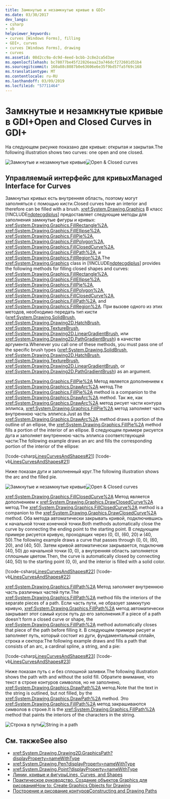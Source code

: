 ```yaml
---
title: Замкнутые и незамкнутые кривые в GDI+
ms.date: 03/30/2017
dev_langs:
- csharp
- vb
helpviewer_keywords:
- curves [Windows Forms], filling
- GDI+, curves
- curves [Windows Forms], drawing
- curves
ms.assetid: 08d2cc9a-dc9d-4eed-bcbb-2c8e2ca5d3ae
ms.openlocfilehash: bc78077be45f22826eaa23a746dcf272601d51b4
ms.sourcegitcommit: 160a88c8087b0e63606e6e35f9bd57fa5f69c168
ms.translationtype: MT
ms.contentlocale: ru-RU
ms.lasthandoff: 03/09/2019
ms.locfileid: "57711464"
---
```

# <a name="open-and-closed-curves-in-gdi"></a><span data-ttu-id="a2acf-102">Замкнутые и незамкнутые кривые в GDI+</span><span class="sxs-lookup"><span data-stu-id="a2acf-102">Open and Closed Curves in GDI+</span></span>
<span data-ttu-id="a2acf-103">На следующем рисунке показано две кривые: открытая и закрытая.</span><span class="sxs-lookup"><span data-stu-id="a2acf-103">The following illustration shows two curves: one open and one closed.</span></span>  
  
 <span data-ttu-id="a2acf-104">![Замкнутые и незамкнутые кривые](./media/aboutgdip02-art24.gif "Aboutgdip02_art24")</span><span class="sxs-lookup"><span data-stu-id="a2acf-104">![Open & Closed curves](./media/aboutgdip02-art24.gif "Aboutgdip02_art24")</span></span>  
  
## <a name="managed-interface-for-curves"></a><span data-ttu-id="a2acf-105">Управляемый интерфейс для кривых</span><span class="sxs-lookup"><span data-stu-id="a2acf-105">Managed Interface for Curves</span></span>  
 <span data-ttu-id="a2acf-106">Замкнутых кривых есть внутренняя область, поэтому могут заполняться с помощью кисти.</span><span class="sxs-lookup"><span data-stu-id="a2acf-106">Closed curves have an interior and therefore can be filled with a brush.</span></span> <span data-ttu-id="a2acf-107"><xref:System.Drawing.Graphics> В класс [!INCLUDE[ndptecgdiplus](../../../../includes/ndptecgdiplus-md.md)] предоставляет следующие методы для заполнения замкнутые фигуры и кривых: <xref:System.Drawing.Graphics.FillRectangle%2A>, <xref:System.Drawing.Graphics.FillEllipse%2A>, <xref:System.Drawing.Graphics.FillPie%2A>, <xref:System.Drawing.Graphics.FillPolygon%2A>, <xref:System.Drawing.Graphics.FillClosedCurve%2A>, <xref:System.Drawing.Graphics.FillPath%2A>, и <xref:System.Drawing.Graphics.FillRegion%2A>.</span><span class="sxs-lookup"><span data-stu-id="a2acf-107">The <xref:System.Drawing.Graphics> class in [!INCLUDE[ndptecgdiplus](../../../../includes/ndptecgdiplus-md.md)] provides the following methods for filling closed shapes and curves: <xref:System.Drawing.Graphics.FillRectangle%2A>, <xref:System.Drawing.Graphics.FillEllipse%2A>, <xref:System.Drawing.Graphics.FillPie%2A>, <xref:System.Drawing.Graphics.FillPolygon%2A>, <xref:System.Drawing.Graphics.FillClosedCurve%2A>, <xref:System.Drawing.Graphics.FillPath%2A>, and <xref:System.Drawing.Graphics.FillRegion%2A>.</span></span> <span data-ttu-id="a2acf-108">При вызове одного из этих методов, необходимо передать тип кисти (<xref:System.Drawing.SolidBrush>, <xref:System.Drawing.Drawing2D.HatchBrush>, <xref:System.Drawing.TextureBrush>, <xref:System.Drawing.Drawing2D.LinearGradientBrush>, или <xref:System.Drawing.Drawing2D.PathGradientBrush>) в качестве аргумента.</span><span class="sxs-lookup"><span data-stu-id="a2acf-108">Whenever you call one of these methods, you must pass one of the specific brush types (<xref:System.Drawing.SolidBrush>, <xref:System.Drawing.Drawing2D.HatchBrush>, <xref:System.Drawing.TextureBrush>, <xref:System.Drawing.Drawing2D.LinearGradientBrush>, or <xref:System.Drawing.Drawing2D.PathGradientBrush>) as an argument.</span></span>  
  
 <span data-ttu-id="a2acf-109"><xref:System.Drawing.Graphics.FillPie%2A> Метод является дополнением к <xref:System.Drawing.Graphics.DrawArc%2A> метод.</span><span class="sxs-lookup"><span data-stu-id="a2acf-109">The <xref:System.Drawing.Graphics.FillPie%2A> method is a companion to the <xref:System.Drawing.Graphics.DrawArc%2A> method.</span></span> <span data-ttu-id="a2acf-110">Так же, как <xref:System.Drawing.Graphics.DrawArc%2A> метод рисует части контура эллипса, <xref:System.Drawing.Graphics.FillPie%2A> метод заполняет часть внутреннюю часть эллипса.</span><span class="sxs-lookup"><span data-stu-id="a2acf-110">Just as the <xref:System.Drawing.Graphics.DrawArc%2A> method draws a portion of the outline of an ellipse, the <xref:System.Drawing.Graphics.FillPie%2A> method fills a portion of the interior of an ellipse.</span></span> <span data-ttu-id="a2acf-111">В следующем примере рисуется дуга и заполняет внутреннюю часть эллипса соответствующей части:</span><span class="sxs-lookup"><span data-stu-id="a2acf-111">The following example draws an arc and fills the corresponding portion of the interior of the ellipse:</span></span>  
  
 [!code-csharp[LinesCurvesAndShapes#21](~/samples/snippets/csharp/VS_Snippets_Winforms/LinesCurvesAndShapes/CS/Class1.cs#21)]
 [!code-vb[LinesCurvesAndShapes#21](~/samples/snippets/visualbasic/VS_Snippets_Winforms/LinesCurvesAndShapes/VB/Class1.vb#21)]  
  
 <span data-ttu-id="a2acf-112">Ниже показан дуги и заполненный круг.</span><span class="sxs-lookup"><span data-stu-id="a2acf-112">The following illustration shows the arc and the filled pie.</span></span>  
  
 <span data-ttu-id="a2acf-113">![Замкнутые и незамкнутые кривые](./media/aboutgdip02-art25.gif "Aboutgdip02_art25")</span><span class="sxs-lookup"><span data-stu-id="a2acf-113">![Open & Closed curves](./media/aboutgdip02-art25.gif "Aboutgdip02_art25")</span></span>  
  
 <span data-ttu-id="a2acf-114"><xref:System.Drawing.Graphics.FillClosedCurve%2A> Метод является дополнением к <xref:System.Drawing.Graphics.DrawClosedCurve%2A> метод.</span><span class="sxs-lookup"><span data-stu-id="a2acf-114">The <xref:System.Drawing.Graphics.FillClosedCurve%2A> method is a companion to the <xref:System.Drawing.Graphics.DrawClosedCurve%2A> method.</span></span> <span data-ttu-id="a2acf-115">Оба метода автоматически закрывать кривой, подключившись к начальной точке конечной точки.</span><span class="sxs-lookup"><span data-stu-id="a2acf-115">Both methods automatically close the curve by connecting the ending point to the starting point.</span></span> <span data-ttu-id="a2acf-116">В следующем примере рисуется кривую, проходящих через (0, 0), (60, 20) и (40, 50).</span><span class="sxs-lookup"><span data-stu-id="a2acf-116">The following example draws a curve that passes through (0, 0), (60, 20), and (40, 50).</span></span> <span data-ttu-id="a2acf-117">Затем кривой автоматически закрывается, подключив (40, 50) до начальной точки (0, 0), а внутренняя область заполняется сплошным цветом.</span><span class="sxs-lookup"><span data-stu-id="a2acf-117">Then, the curve is automatically closed by connecting (40, 50) to the starting point (0, 0), and the interior is filled with a solid color.</span></span>  
  
 [!code-csharp[LinesCurvesAndShapes#22](~/samples/snippets/csharp/VS_Snippets_Winforms/LinesCurvesAndShapes/CS/Class1.cs#22)]
 [!code-vb[LinesCurvesAndShapes#22](~/samples/snippets/visualbasic/VS_Snippets_Winforms/LinesCurvesAndShapes/VB/Class1.vb#22)]  
  
 <span data-ttu-id="a2acf-118"><xref:System.Drawing.Graphics.FillPath%2A> Метод заполняет внутреннюю часть различных частей пути.</span><span class="sxs-lookup"><span data-stu-id="a2acf-118">The <xref:System.Drawing.Graphics.FillPath%2A> method fills the interiors of the separate pieces of a path.</span></span> <span data-ttu-id="a2acf-119">Если часть пути, не образует замкнутую кривую, <xref:System.Drawing.Graphics.FillPath%2A> метод автоматически закрывает этот самый кусок путь до его заполнения.</span><span class="sxs-lookup"><span data-stu-id="a2acf-119">If a piece of a path doesn't form a closed curve or shape, the <xref:System.Drawing.Graphics.FillPath%2A> method automatically closes that piece of the path before filling it.</span></span> <span data-ttu-id="a2acf-120">В следующем примере рисует и заполняет путь, который состоит из дуги, фундаментальный сплайн, строка и сектора:</span><span class="sxs-lookup"><span data-stu-id="a2acf-120">The following example draws and fills a path that consists of an arc, a cardinal spline, a string, and a pie:</span></span>  
  
 [!code-csharp[LinesCurvesAndShapes#23](~/samples/snippets/csharp/VS_Snippets_Winforms/LinesCurvesAndShapes/CS/Class1.cs#23)]
 [!code-vb[LinesCurvesAndShapes#23](~/samples/snippets/visualbasic/VS_Snippets_Winforms/LinesCurvesAndShapes/VB/Class1.vb#23)]  
  
 <span data-ttu-id="a2acf-121">Ниже показан путь с и без сплошной заливки.</span><span class="sxs-lookup"><span data-stu-id="a2acf-121">The following illustration shows the path with and without the solid fill.</span></span> <span data-ttu-id="a2acf-122">Обратите внимание, что текст в строке контуров символов, но не заполнено, <xref:System.Drawing.Graphics.DrawPath%2A> метод.</span><span class="sxs-lookup"><span data-stu-id="a2acf-122">Note that the text in the string is outlined, but not filled, by the <xref:System.Drawing.Graphics.DrawPath%2A> method.</span></span> <span data-ttu-id="a2acf-123">Это <xref:System.Drawing.Graphics.FillPath%2A> метод закрашиваются символов в строке.</span><span class="sxs-lookup"><span data-stu-id="a2acf-123">It is the <xref:System.Drawing.Graphics.FillPath%2A> method that paints the interiors of the characters in the string.</span></span>  
  
 <span data-ttu-id="a2acf-124">![Строка в пути](./media/aboutgdip02-art26.gif "Aboutgdip02_art26")</span><span class="sxs-lookup"><span data-stu-id="a2acf-124">![String in a path](./media/aboutgdip02-art26.gif "Aboutgdip02_art26")</span></span>  
  
## <a name="see-also"></a><span data-ttu-id="a2acf-125">См. также</span><span class="sxs-lookup"><span data-stu-id="a2acf-125">See also</span></span>
- <xref:System.Drawing.Drawing2D.GraphicsPath?displayProperty=nameWithType>
- <xref:System.Drawing.Pen?displayProperty=nameWithType>
- <xref:System.Drawing.Point?displayProperty=nameWithType>
- [<span data-ttu-id="a2acf-126">Линии, кривые и фигуры</span><span class="sxs-lookup"><span data-stu-id="a2acf-126">Lines, Curves, and Shapes</span></span>](lines-curves-and-shapes.md)
- [<span data-ttu-id="a2acf-127">Практическое руководство. Создание объектов Graphics для рисования</span><span class="sxs-lookup"><span data-stu-id="a2acf-127">How to: Create Graphics Objects for Drawing</span></span>](how-to-create-graphics-objects-for-drawing.md)
- [<span data-ttu-id="a2acf-128">Построение и рисование контуров</span><span class="sxs-lookup"><span data-stu-id="a2acf-128">Constructing and Drawing Paths</span></span>](constructing-and-drawing-paths.md)
